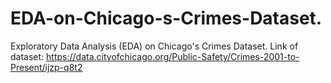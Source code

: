 # EDA-on-Chicago-s-Crimes-Dataset.
Exploratory Data Analysis (EDA) on Chicago's Crimes Dataset.
Link of dataset: https://data.cityofchicago.org/Public-Safety/Crimes-2001-to-Present/ijzp-q8t2

